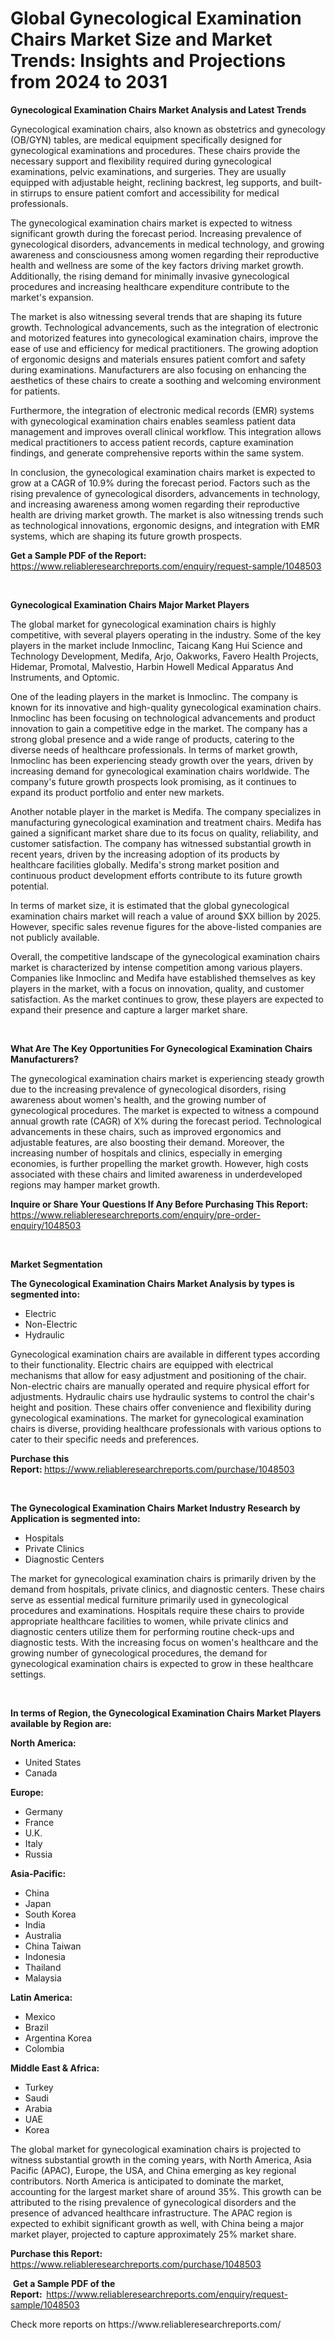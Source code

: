<p><h1>Global Gynecological Examination Chairs Market Size and Market Trends: Insights and Projections from 2024 to 2031</h1></p><p><strong>Gynecological Examination Chairs Market Analysis and Latest Trends</strong></p>
<p><p>Gynecological examination chairs, also known as obstetrics and gynecology (OB/GYN) tables, are medical equipment specifically designed for gynecological examinations and procedures. These chairs provide the necessary support and flexibility required during gynecological examinations, pelvic examinations, and surgeries. They are usually equipped with adjustable height, reclining backrest, leg supports, and built-in stirrups to ensure patient comfort and accessibility for medical professionals.</p><p>The gynecological examination chairs market is expected to witness significant growth during the forecast period. Increasing prevalence of gynecological disorders, advancements in medical technology, and growing awareness and consciousness among women regarding their reproductive health and wellness are some of the key factors driving market growth. Additionally, the rising demand for minimally invasive gynecological procedures and increasing healthcare expenditure contribute to the market's expansion.</p><p>The market is also witnessing several trends that are shaping its future growth. Technological advancements, such as the integration of electronic and motorized features into gynecological examination chairs, improve the ease of use and efficiency for medical practitioners. The growing adoption of ergonomic designs and materials ensures patient comfort and safety during examinations. Manufacturers are also focusing on enhancing the aesthetics of these chairs to create a soothing and welcoming environment for patients.</p><p>Furthermore, the integration of electronic medical records (EMR) systems with gynecological examination chairs enables seamless patient data management and improves overall clinical workflow. This integration allows medical practitioners to access patient records, capture examination findings, and generate comprehensive reports within the same system.</p><p>In conclusion, the gynecological examination chairs market is expected to grow at a CAGR of 10.9% during the forecast period. Factors such as the rising prevalence of gynecological disorders, advancements in technology, and increasing awareness among women regarding their reproductive health are driving market growth. The market is also witnessing trends such as technological innovations, ergonomic designs, and integration with EMR systems, which are shaping its future growth prospects.</p></p>
<p><strong>Get a Sample PDF of the Report:&nbsp;</strong> <a href="https://www.reliableresearchreports.com/enquiry/request-sample/1048503">https://www.reliableresearchreports.com/enquiry/request-sample/1048503</a></p>
<p>&nbsp;</p>
<p><strong>Gynecological Examination Chairs Major Market Players</strong></p>
<p><p>The global market for gynecological examination chairs is highly competitive, with several players operating in the industry. Some of the key players in the market include Inmoclinc, Taicang Kang Hui Science and Technology Development, Medifa, Arjo, Oakworks, Favero Health Projects, Hidemar, Promotal, Malvestio, Harbin Howell Medical Apparatus And Instruments, and Optomic.</p><p>One of the leading players in the market is Inmoclinc. The company is known for its innovative and high-quality gynecological examination chairs. Inmoclinc has been focusing on technological advancements and product innovation to gain a competitive edge in the market. The company has a strong global presence and a wide range of products, catering to the diverse needs of healthcare professionals. In terms of market growth, Inmoclinc has been experiencing steady growth over the years, driven by increasing demand for gynecological examination chairs worldwide. The company's future growth prospects look promising, as it continues to expand its product portfolio and enter new markets.</p><p>Another notable player in the market is Medifa. The company specializes in manufacturing gynecological examination and treatment chairs. Medifa has gained a significant market share due to its focus on quality, reliability, and customer satisfaction. The company has witnessed substantial growth in recent years, driven by the increasing adoption of its products by healthcare facilities globally. Medifa's strong market position and continuous product development efforts contribute to its future growth potential.</p><p>In terms of market size, it is estimated that the global gynecological examination chairs market will reach a value of around $XX billion by 2025. However, specific sales revenue figures for the above-listed companies are not publicly available.</p><p>Overall, the competitive landscape of the gynecological examination chairs market is characterized by intense competition among various players. Companies like Inmoclinc and Medifa have established themselves as key players in the market, with a focus on innovation, quality, and customer satisfaction. As the market continues to grow, these players are expected to expand their presence and capture a larger market share.</p></p>
<p>&nbsp;</p>
<p><strong>What Are The Key Opportunities For Gynecological Examination Chairs Manufacturers?</strong></p>
<p><p>The gynecological examination chairs market is experiencing steady growth due to the increasing prevalence of gynecological disorders, rising awareness about women's health, and the growing number of gynecological procedures. The market is expected to witness a compound annual growth rate (CAGR) of X% during the forecast period. Technological advancements in these chairs, such as improved ergonomics and adjustable features, are also boosting their demand. Moreover, the increasing number of hospitals and clinics, especially in emerging economies, is further propelling the market growth. However, high costs associated with these chairs and limited awareness in underdeveloped regions may hamper market growth.</p></p>
<p><strong>Inquire or Share Your Questions If Any Before Purchasing This Report:</strong> <a href="https://www.reliableresearchreports.com/enquiry/pre-order-enquiry/1048503">https://www.reliableresearchreports.com/enquiry/pre-order-enquiry/1048503</a></p>
<p>&nbsp;</p>
<p><strong>Market Segmentation</strong></p>
<p><strong>The Gynecological Examination Chairs Market Analysis by types is segmented into:</strong></p>
<p><ul><li>Electric</li><li>Non-Electric</li><li>Hydraulic</li></ul></p>
<p><p>Gynecological examination chairs are available in different types according to their functionality. Electric chairs are equipped with electrical mechanisms that allow for easy adjustment and positioning of the chair. Non-electric chairs are manually operated and require physical effort for adjustments. Hydraulic chairs use hydraulic systems to control the chair's height and position. These chairs offer convenience and flexibility during gynecological examinations. The market for gynecological examination chairs is diverse, providing healthcare professionals with various options to cater to their specific needs and preferences.</p></p>
<p><strong>Purchase this Report:&nbsp;</strong><a href="https://www.reliableresearchreports.com/purchase/1048503">https://www.reliableresearchreports.com/purchase/1048503</a></p>
<p>&nbsp;</p>
<p><strong>The Gynecological Examination Chairs Market Industry Research by Application is segmented into:</strong></p>
<p><ul><li>Hospitals</li><li>Private Clinics</li><li>Diagnostic Centers</li></ul></p>
<p><p>The market for gynecological examination chairs is primarily driven by the demand from hospitals, private clinics, and diagnostic centers. These chairs serve as essential medical furniture primarily used in gynecological procedures and examinations. Hospitals require these chairs to provide appropriate healthcare facilities to women, while private clinics and diagnostic centers utilize them for performing routine check-ups and diagnostic tests. With the increasing focus on women's healthcare and the growing number of gynecological procedures, the demand for gynecological examination chairs is expected to grow in these healthcare settings.</p></p>
<p>&nbsp;</p>
<p><strong>In terms of Region, the Gynecological Examination Chairs Market Players available by Region are:</strong></p>
<p>
    <p> <strong> North America: </strong>
        <ul>
            <li>United States</li>
            <li>Canada</li>
        </ul>
        </p> 
    <p> <strong> Europe: </strong>
        <ul>
            <li>Germany</li>
            <li>France</li>
            <li>U.K.</li>
            <li>Italy</li>
            <li>Russia</li>
        </ul>
        </p> 
    <p> <strong> Asia-Pacific: </strong>
        <ul>
            <li>China</li>
            <li>Japan</li>
            <li>South Korea</li>
            <li>India</li>
            <li>Australia</li>
            <li>China Taiwan</li>
            <li>Indonesia</li>
            <li>Thailand</li>
            <li>Malaysia</li>
        </ul>
        </p> 
    <p> <strong> Latin America: </strong>
        <ul>
            <li>Mexico</li>
            <li>Brazil</li>
            <li>Argentina Korea</li>
            <li>Colombia</li>
        </ul>
        </p> 
    <p> <strong> Middle East & Africa: </strong>
        <ul>
            <li>Turkey</li>
            <li>Saudi</li>
            <li>Arabia</li>
            <li>UAE</li>
            <li>Korea</li>
        </ul>
    </p>
    </p>
<p><p>The global market for gynecological examination chairs is projected to witness substantial growth in the coming years, with North America, Asia Pacific (APAC), Europe, the USA, and China emerging as key regional contributors. North America is anticipated to dominate the market, accounting for the largest market share of around 35%. This growth can be attributed to the rising prevalence of gynecological disorders and the presence of advanced healthcare infrastructure. The APAC region is expected to exhibit significant growth as well, with China being a major market player, projected to capture approximately 25% market share.</p></p>
<p><strong>Purchase this Report: </strong><a href="https://www.reliableresearchreports.com/purchase/1048503">https://www.reliableresearchreports.com/purchase/1048503</a></p>
<p>&nbsp;<strong>Get a Sample PDF of the Report:&nbsp;&nbsp;</strong><a href="https://www.reliableresearchreports.com/enquiry/request-sample/1048503">https://www.reliableresearchreports.com/enquiry/request-sample/1048503</a></p>
<p><strong></strong></p>
<p>Check more reports on https://www.reliableresearchreports.com/</p>